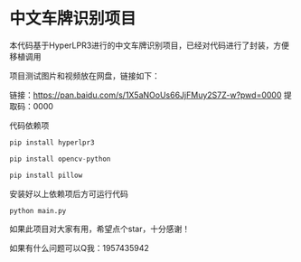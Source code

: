 # 中文车牌识别项目

本代码基于HyperLPR3进行的中文车牌识别项目，已经对代码进行了封装，方便移植调用

项目测试图片和视频放在网盘，链接如下：

链接：https://pan.baidu.com/s/1X5aNOoUs66JjFMuy2S7Z-w?pwd=0000 
提取码：0000

代码依赖项

```python
pip install hyperlpr3

pip install opencv-python

pip install pillow
```



安装好以上依赖项后方可运行代码

```python
python main.py
```

如果此项目对大家有用，希望点个star，十分感谢！

如果有什么问题可以Q我：1957435942